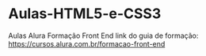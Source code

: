 # Aulas-HTML5-e-CSS3
Aulas Alura Formação Front End
link do guia de formação: https://cursos.alura.com.br/formacao-front-end
